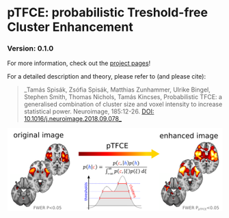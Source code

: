 # pTFCE: probabilistic Treshold-free Cluster Enhancement 

### Version: 0.1.0

For more information, check out the [project pages](https://spisakt.github.io/pTFCE/)!

For a detailed description and theory, please refer to (and please cite):


> _Tamás Spisák, Zsófia Spisák, Matthias Zunhammer, Ulrike Bingel, Stephen Smith, Thomas Nichols, Tamás Kincses, Probabilistic TFCE: a generalised combination of cluster size and voxel intensity to increase statistical power. Neuroimage, 185:12-26. [DOI: 10.1016/j.neuroimage.2018.09.078_](https://doi.org/10.1016/j.neuroimage.2018.09.078)




![image](img/graphical_abstract.png)

